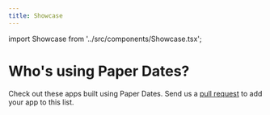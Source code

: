 ```yaml
---
title: Showcase
---
```


import Showcase from '../src/components/Showcase.tsx';

# Who's using Paper Dates?

Check out these apps built using Paper Dates. Send us a [pull request](https://github.com/web-ridge/react-native-paper-dates/pulls) to add your app to this list.

<Showcase />